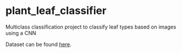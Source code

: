 # plant_leaf_classifier
Multiclass classification project to classify leaf types based on images using a CNN  

Dataset can be found [here](https://flavia.sourceforge.net/).
